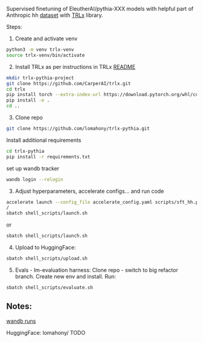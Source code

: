 Supervised finetuning of EleutherAI/pythia-XXX models with helpful part of Anthropic hh [dataset](https://huggingface.co/datasets/Dahoas/static-hh) with [TRLx](https://github.com/CarperAI/trlx/tree/main) library. 

Steps: 
1. Create and activate venv 

```bash
python3 -m venv trlx-venv
source trlx-venv/bin/activate
``` 

2. Install TRLx as per instructions in TRLx [README](https://github.com/CarperAI/trlx/blob/main/README.md)

```bash
mkdir trlx-pythia-project
git clone https://github.com/CarperAI/trlx.git
cd trlx
pip install torch --extra-index-url https://download.pytorch.org/whl/cu118
pip install -e .
cd ..
```

3. Clone repo
```bash
git clone https://github.com/lomahony/trlx-pythia.git
``` 

Install additional requirements
```bash
cd trlx-pythia
pip install -r requirements.txt
``` 
set up wandb tracker
```bash
wandb login --relogin
``` 

3. Adjust hyperparameters, accelerate configs... and run code
```bash
accelerate launch --config_file accelerate_config.yaml scripts/sft_hh.py
/
sbatch shell_scripts/launch.sh
``` 
or
```bash
sbatch shell_scripts/launch.sh
``` 

4. Upload to HuggingFace:
```bash
sbatch shell_scripts/upload.sh
``` 

5. Evals - lm-evaluation harness:
Clone repo - switch to big refactor branch. Create new env and install. Run: 
```bash
sbatch shell_scripts/evaluate.sh
``` 

## Notes:
[wandb runs](https://wandb.ai/lauraomahony999/sft-pythia)

HuggingFace: lomahony/ TODO